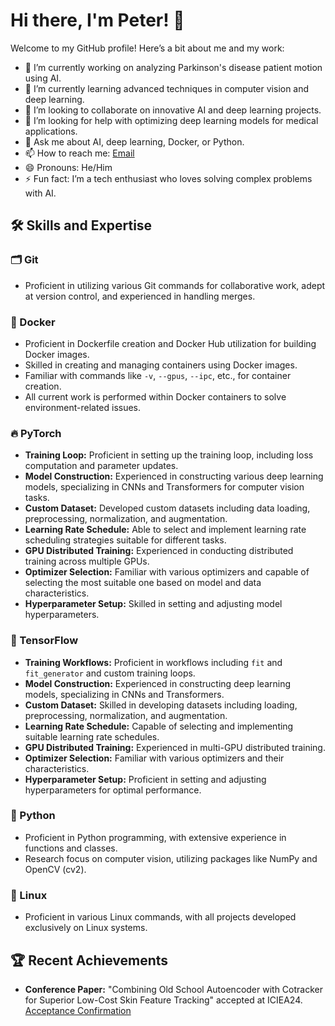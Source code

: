 # Hi there, I'm Peter! 👋

Welcome to my GitHub profile! Here’s a bit about me and my work:

- 🔭 I’m currently working on analyzing Parkinson's disease patient motion using AI.
- 🌱 I’m currently learning advanced techniques in computer vision and deep learning.
- 👯 I’m looking to collaborate on innovative AI and deep learning projects.
- 🤔 I’m looking for help with optimizing deep learning models for medical applications.
- 💬 Ask me about AI, deep learning, Docker, or Python.
- 📫 How to reach me: [Email](mailto:your-email@example.com)
- 😄 Pronouns: He/Him
- ⚡ Fun fact: I’m a tech enthusiast who loves solving complex problems with AI.

## 🛠️ Skills and Expertise

### 🗂️ Git
- Proficient in utilizing various Git commands for collaborative work, adept at version control, and experienced in handling merges.

### 🐳 Docker
- Proficient in Dockerfile creation and Docker Hub utilization for building Docker images.
- Skilled in creating and managing containers using Docker images.
- Familiar with commands like `-v`, `--gpus`, `--ipc`, etc., for container creation.
- All current work is performed within Docker containers to solve environment-related issues.

### 🔥 PyTorch
- **Training Loop:** Proficient in setting up the training loop, including loss computation and parameter updates.
- **Model Construction:** Experienced in constructing various deep learning models, specializing in CNNs and Transformers for computer vision tasks.
- **Custom Dataset:** Developed custom datasets including data loading, preprocessing, normalization, and augmentation.
- **Learning Rate Schedule:** Able to select and implement learning rate scheduling strategies suitable for different tasks.
- **GPU Distributed Training:** Experienced in conducting distributed training across multiple GPUs.
- **Optimizer Selection:** Familiar with various optimizers and capable of selecting the most suitable one based on model and data characteristics.
- **Hyperparameter Setup:** Skilled in setting and adjusting model hyperparameters.

### 🧠 TensorFlow
- **Training Workflows:** Proficient in workflows including `fit` and `fit_generator` and custom training loops.
- **Model Construction:** Experienced in constructing deep learning models, specializing in CNNs and Transformers.
- **Custom Dataset:** Skilled in developing datasets including loading, preprocessing, normalization, and augmentation.
- **Learning Rate Schedule:** Capable of selecting and implementing suitable learning rate schedules.
- **GPU Distributed Training:** Experienced in multi-GPU distributed training.
- **Optimizer Selection:** Familiar with various optimizers and their characteristics.
- **Hyperparameter Setup:** Proficient in setting and adjusting hyperparameters for optimal performance.

### 🐍 Python
- Proficient in Python programming, with extensive experience in functions and classes.
- Research focus on computer vision, utilizing packages like NumPy and OpenCV (cv2).

### 🐧 Linux
- Proficient in various Linux commands, with all projects developed exclusively on Linux systems.

## 🏆 Recent Achievements
- **Conference Paper:** "Combining Old School Autoencoder with Cotracker for Superior Low-Cost Skin Feature Tracking" accepted at ICIEA24. [Acceptance Confirmation](https://github.com/Peter890206/Peter890206/blob/main/conference_paper_accepted.png)
